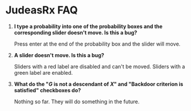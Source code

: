 # JudeasRx FAQ

1. **I type a probability into one of the probability boxes and the 
   corresponding slider doesn't move. Is this a bug?**

    Press enter at the end of the probability box and the slider will move.
2. **A slider doesn't move. Is this a bug?** 

   Sliders with a red 
label are disabled and can't be moved. Sliders with a green label are enabled.
3. **What do the "*G*  is not a descendant of  *X*" and "Backdoor criterion is 
   satisfied" checkboxes do?**

   Nothing so far. They will do something in the future.
